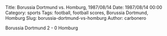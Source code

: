 Title: Borussia Dortmund vs. Homburg, 1987/08/14
Date: 1987/08/14 00:00
Category: sports
Tags: football, football scores, Borussia Dortmund, Homburg
Slug: borussia-dortmund-vs-homburg
Author: carbonero


Borussia Dortmund 2 - 0 Homburg
